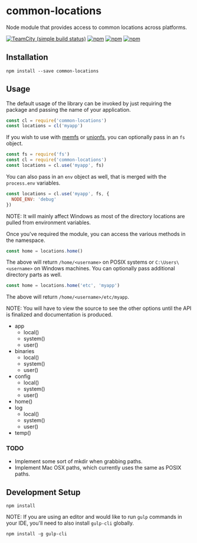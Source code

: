 # common-locations

Node module that provides access to common locations across platforms.

[![TeamCity (simple build status)](https://img.shields.io/teamcity/http/teamcity.jetbrains.com/s/bt345.svg?style=flat-square)](https://build.nativecode.com/viewType.html?buildTypeId=nativecode_opensource_CommonLocations_continuous)
[![npm](https://img.shields.io/npm/dt/express.svg?style=flat-square)](https://www.npmjs.com/package/common-locations)
[![npm](https://img.shields.io/npm/v/npm.svg?style=flat-square)](https://www.npmjs.com/package/common-locations)
[![npm](https://img.shields.io/npm/l/express.svg?style=flat-square)](https://www.npmjs.com/package/common-locations)

## Installation
```
npm install --save common-locations
```

## Usage

The default usage of the library can be invoked by just requiring the package
and passing the name of your application.
```javascript
const cl = require('common-locations')
const locations = cl('myapp')
```

If you wish to use with [memfs](https://www.npmjs.com/package/memfs) or
[unionfs](https://www.npmjs.com/package/unionfs), you can optionally pass in an
`fs` object.
```javascript
const fs = require('fs')
const cl = require('common-locations')
const locations = cl.use('myapp', fs)
```

You can also pass in an `env` object as well, that is merged with the `process.env`
variables.
```javascript
const locations = cl.use('myapp', fs, {
  NODE_ENV: 'debug'
})
```

NOTE: It will mainly affect Windows as most of the directory locations are pulled
from environment variables.

Once you've required the module, you can access the various methods in the namespace.
```javascript
const home = locations.home()
```

The above will return `/home/<username>` on POSIX systems or `C:\Users\<username>` on
Windows machines. You can optionally pass additional directory parts as well.
```javascript
const home = locations.home('etc', 'myapp')
```

The above will return `/home/<username>/etc/myapp`.

NOTE: You will have to view the source to see the other options until the API is finalized
and documentation is produced.

- app
    - local()
    - system()
    - user()
- binaries
    - local()
    - system()
    - user()
- config
    - local()
    - system()
    - user()
- home()
- log
    - local()
    - system()
    - user()
- temp()

### TODO
- Implement some sort of mkdir when grabbing paths.
- Implement Mac OSX paths, which currently uses the same as POSIX paths.

## Development Setup
```
npm install
```

NOTE: If you are using an editor and would like to run `gulp` commands in your IDE,
you'll need to also install `gulp-cli` globally.
```
npm install -g gulp-cli
```

